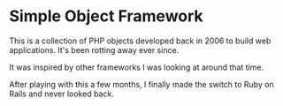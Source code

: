 Simple Object Framework
=======================

This is a collection of PHP objects developed back in 2006 to build
web applications.  It's been rotting away ever since.

It was inspired by other frameworks I was looking at around that time.

After playing with this a few months, I finally made the switch to Ruby
on Rails and never looked back.

